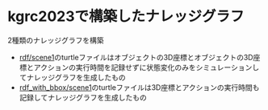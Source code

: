 # kgrc2023で構築したナレッジグラフ
2種類のナレッジグラフを構築
- [rdf/scene1](https://github.com/JinAoyama/kgrc2023/rdf/scene1)のturtleファイルはオブジェクトの3D座標とオブジェクトの3D座標とアクションの実行時間を記録せずに状態変化のみをシミュレーションしてナレッジグラフを生成したもの
- [rdf_with_bbox/scene1](https://github.com/JinAoyama/kgrc2023/rdf_with_bbox/scene1)のturtleファイルは3D座標とアクションの実行時間も記録してナレッジグラフを生成したもの
